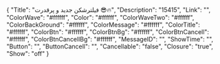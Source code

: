 {
  "Title": "فیلترشکن جدید و پرقدرت 😎🔥",
  "Description": "15415",
  "Link": "",
  "ColorWave": "#ffffff",
  "Color": "#ffffff",
  "ColorWaveTwo": "#ffffff",
  "ColorBackGround": "#ffffff",
  "ColorMessage": "#ffffff",
  "ColorTitle": "#ffffff",
  "ColorBtn": "#ffffff",
  "ColorBtnBg": "#ffffff",
  "ColorBtnCancell": "#ffffff",
  "ColorBtnCancellBg": "#ffffff",
  "MessageID": "",
  "ShowTime": "",
  "Button": "",
  "ButtonCancell": "",
  "Cancellable": "false",
  "Closure": "true",
  "Show": "off"
}